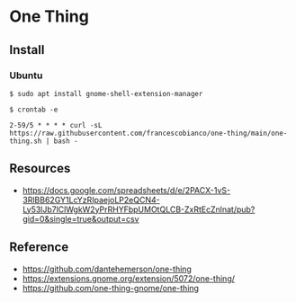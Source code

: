 # One Thing



## Install

### Ubuntu

```shell
$ sudo apt install gnome-shell-extension-manager
```

```shell
$ crontab -e
```

```crontab
2-59/5 * * * * curl -sL https://raw.githubusercontent.com/francescobianco/one-thing/main/one-thing.sh | bash -
```

## Resources

- <https://docs.google.com/spreadsheets/d/e/2PACX-1vS-3RlBB62GY1LcYzRIpaejoLP2eQCN4-Ly53lJb7lClWgkW2yPrRHYFbpUMOtQLCB-ZxRtEcZnlnat/pub?gid=0&single=true&output=csv>

## Reference

- <https://github.com/dantehemerson/one-thing>
- <https://extensions.gnome.org/extension/5072/one-thing/>
- <https://github.com/one-thing-gnome/one-thing>
